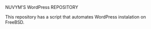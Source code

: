 NUVYM'S WordPress REPOSITORY

This repository has a script that automates WordPress instalation on FreeBSD.

